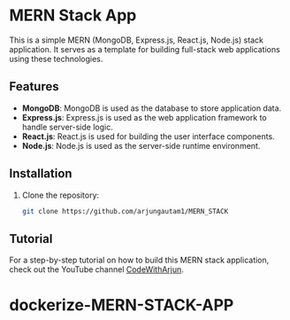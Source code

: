 # MERN Stack App

This is a simple MERN (MongoDB, Express.js, React.js, Node.js) stack application. It serves as a template for building full-stack web applications using these technologies.

## Features

- **MongoDB**: MongoDB is used as the database to store application data.
- **Express.js**: Express.js is used as the web application framework to handle server-side logic.
- **React.js**: React.js is used for building the user interface components.
- **Node.js**: Node.js is used as the server-side runtime environment.

## Installation

1. Clone the repository:

   ```bash
   git clone https://github.com/arjungautam1/MERN_STACK

## Tutorial

For a step-by-step tutorial on how to build this MERN stack application, check out the YouTube channel [CodeWithArjun](https://www.youtube.com/codewitharjun).

# dockerize-MERN-STACK-APP
